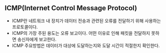 
## ICMP(Internet Control Message Protocol)
- ICMP란 네트워크 내 장치가 데이터 전송과 관련된 오류를 전달하기 위해 사용하는 프로토콜이다.
- ICMP의 가장 주된 용도는 오류 보고이다. 어떤 이유로 인해 패킷을 전달하지 못하면 송신자에게 보고한다.
- ICMP 주요방법은 데이터가 대상에 도달하는지와 도달 시간이 적절한지 확인한다.
